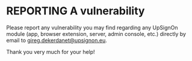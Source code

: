 # REPORTING A vulnerability

Please report any vulnerability you may find regarding any UpSignOn module (app, browser extension, server, admin console, etc.) directly by email to gireg.dekerdanet@upsignon.eu.

Thank you very much for your help!
